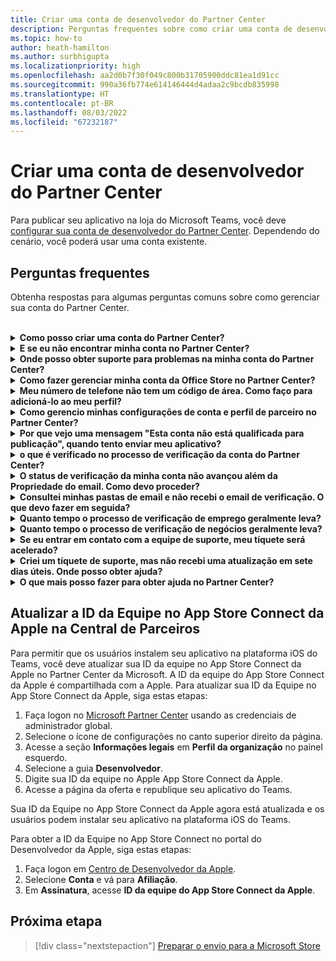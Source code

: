 ```yaml
---
title: Criar uma conta de desenvolvedor do Partner Center
description: Perguntas frequentes sobre como criar uma conta de desenvolvedor do Partner Center para publicar seu aplicativo na loja do Microsoft Teams.
ms.topic: how-to
author: heath-hamilton
ms.author: surbhigupta
ms.localizationpriority: high
ms.openlocfilehash: aa2d0b7f30f049c800b31705900ddc81ea1d91cc
ms.sourcegitcommit: 990a36fb774e614146444d4adaa2c9bcdb835998
ms.translationtype: HT
ms.contentlocale: pt-BR
ms.lasthandoff: 08/03/2022
ms.locfileid: "67232187"
---
```

# <a name="create-a-partner-center-developer-account"></a>Criar uma conta de desenvolvedor do Partner Center

Para publicar seu aplicativo na loja do Microsoft Teams, você deve [configurar sua conta de desenvolvedor do Partner Center](/office/dev/store/open-a-developer-account). Dependendo do cenário, você poderá usar uma conta existente.

## <a name="faq"></a>Perguntas frequentes

Obtenha respostas para algumas perguntas comuns sobre como gerenciar sua conta do Partner Center.

<br>

<details>

<summary><b>Como posso criar uma conta do Partner Center?</b></summary>

Você pode criar uma conta do Partner Center uma das seguintes maneiras:

* Se você for novo no Partner Center e não tiver uma Conta de Rede da Microsoft, [crie uma conta usando a página de registro do Partner Center](/office/dev/store/open-a-developer-account#create-an-account-using-the-partner-center-enrollment-page).
* Se você já estiver registrado no Microsoft Partner Network [, crie uma conta diretamente no Partner Center usando os registros existentes do Microsoft Partner Center](/office/dev/store/open-a-developer-account#create-an-account-using-an-existing-partner-center-enrollment).

<br>

</details>

<details>

<summary><b>E se eu não encontrar minha conta no Partner Center?</b></summary>

Abra um [tíquete de suporte no Partner Center](https://partner.microsoft.com/support/v2/?stage=1) e selecione o seguinte:

| Menu | Opção |
| -------   | -------  |
|Categoria| Marketplace Comercial|
| Tópico | Ajuda geral do Marketplace e perguntas de instruções |
| Subtópico| Suplemento do Office |

<br>

</details>

<details>

<summary><b>Onde posso obter suporte para problemas na minha conta do Partner Center?</b></summary>

Visite a [página de suporte dos editores](https://aka.ms/marketplacepublishersupport) para pesquisar seu problema. Se as diretrizes não forem úteis, crie um [tíquete de suporte do Partner Center](/azure/marketplace/partner-center-portal/support#how-to-open-a-support-ticket).

<br>

</details>

<details>

<summary><b>Como fazer gerenciar minha conta da Office Store no Partner Center?</b></summary>

Consulte [gerenciar sua conta por meio Partner Center](/office/dev/store/manage-account-settings-and-profile) para obter informações.

<br>

</details>

<details>

<summary><b>Meu número de telefone não tem um código de área. Como faço para adicioná-lo ao meu perfil?</b></summary>

O número de telefone tem três partes: código do país, código de área e número de telefone. Se o número de telefone não incluir um código de área, deixe a segunda caixa vazia e preencha a terceira caixa.

<br>

</details>

<details>

<summary><b>Como gerencio minhas configurações de conta e perfil de parceiro no Partner Center?</b></summary>

Consulte [gerenciar configurações de conta e informações de perfil](/windows/uwp/publish/manage-account-settings-and-profile#additional-settings-and-info) para obter informações.

<br>

</details>

<details>

<summary><b>Por que vejo uma mensagem "Esta conta não está qualificada para publicação", quando tento enviar meu aplicativo?</b></summary>

Você recebeu esta mensagem de erro porque seu [status de verificação da conta](/partner-center/verification-responses) está pendente. Verifique seu status no [painel](https://partner.microsoft.com/dashboard)do Partner Center. Selecione o ícone de engrenagem das **Configurações** e escolha **Configurações do desenvolvedor > Configurações de conta > Conta**.

![Status de verificação do Partner Center](~/assets/images/partner-center-verification-status.png)

<br>

</details>

<details>

<summary><b>o que é verificado no processo de verificação da conta do Partner Center?</b></summary>

Há três áreas de verificação, **Propriedade de e-mail**, **Emprego** e **Business**. Para obter mais informações, confira [O que é verificado e como responder](/partner-center/verification-responses#what-is-verified-and-how-to-respond).

Se você for o contato principal, o administrador global ou o administrador da conta, poderá monitorar o status da verificação e acompanhar o progresso em sua página de perfil.

Depois que o processo de verificação for concluído, o status do registro na página de perfil será alterado de *pendente* para *autorizado*. Em seguida, o contato principal recebe um email da Microsoft dentro de alguns dias úteis.

<br>

</details>

<details>

<summary><b>O status de verificação da minha conta não avançou além da Propriedade do email. Como devo proceder?</b></summary>

Durante o processo de verificação da **Propriedade do email** um email de verificação é enviado ao contato principal. Procure na caixa de entrada de contato principal um email de **maccount@microsoft.com** com o assunto Ação necessária: **Verifique sua conta de email com a Microsoft** e conclua o processo de verificação de email. O email de verificação é enviado para o endereço listado nas configurações da conta do Partner Center.

Lembre-se o seguinte sobre o processo de verificação de email:

* O link de verificação de email só é válido por sete dias.
* Você pode solicitar o reenvio do email visitando sua página de perfil de parceiro e selecionando o link **Reenviar email de verificação**.
* Para garantir que você receba o email, liste **microsoft.com** como um domínio seguro e verifique suas pastas de lixo eletrônico.

<br>

</details>

<details>

<summary><b>Consultei minhas pastas de email e não recebi o email de verificação. O que devo fazer em seguida?</b></summary>

Tente o seguinte:

* Verifique sua pasta de lixo eletrônico ou spam.
* Limpe o cache do navegador, vá para o painel da conta do Partner Center e selecione **Reenviar email de verificação**.
* Tente acessar o link **Reenviar email de verificação** de um navegador diferente.
* Trabalhe com seu departamento de TI para garantir que os emails de verificação não sejam bloqueados pelo servidor de email.
* Ajuste o filtro de spam do servidor para permitir ou listar com segurança todos os emails de **maccount@microsoft.com**.

<br>

</details>

<details>

<summary><b>Quanto tempo o processo de verificação de emprego geralmente leva?</b></summary>

Se todos os detalhes enviados estiverem corretos, o processo de verificação de emprego leva cerca de duas horas para ser concluído.

<br>

</details>

<details>

<summary><b>Quanto tempo o processo de verificação de negócios geralmente leva?</b></summary>

Se todos os documentos necessários forem enviados, a verificação de negócios levará de um a dois dias úteis para ser concluída.

<br>

</details>

<details>

<summary><b>Se eu entrar em contato com a equipe de suporte, meu tíquete será acelerado?</b></summary>

Os tíquetes de suporte são resolvidos em uma semana. Verifique se há atualizações enviadas para o email que você forneceu ao criar o tíquete de suporte.

<br>

</details>

<details>

<summary><b>Criei um tíquete de suporte, mas não recebi uma atualização em sete dias úteis. Onde posso obter ajuda?</b></summary>

Envie um email para <a href="mailto:teamsubm@microsoft.com">teamsubm@microsoft.com</a> com os seguintes detalhes:

* **Assunto**: Problema na conta do Partner Center para *nome do aplicativo*.
* **Corpo do email**:
  * Número do tíquete de suporte.
  * Sua ID de vendedor.
  * Uma captura de tela do problema (se possível).

<br>

</details>

<details>

<summary><b>O que mais posso fazer para obter ajuda no Partner Center?</b></summary>

Os recursos a seguir também podem ajudar:

* [Perguntas frequentes sobre o envio de aplicativos do Microsoft 365](/office/dev/store/appsource-submission-faq).
* [Documentação do marketplace comercial](/azure/marketplace/).

<br>

</details>

## <a name="update-apple-app-store-connect-team-id-on-partner-center"></a>Atualizar a ID da Equipe no App Store Connect da Apple na Central de Parceiros

Para permitir que os usuários instalem seu aplicativo na plataforma iOS do Teams, você deve atualizar sua ID da equipe no App Store Connect da Apple no Partner Center da Microsoft. A ID da equipe do App Store Connect da Apple é compartilhada com a Apple. Para atualizar sua ID da Equipe no App Store Connect da Apple, siga estas etapas:

1. Faça logon no [Microsoft Partner Center](https://partner.microsoft.com/dashboard/home) usando as credenciais de administrador global.
1. Selecione o ícone de configurações no canto superior direito da página.
1. Acesse a seção **Informações legais** em **Perfil da organização** no painel esquerdo.
1. Selecione a guia **Desenvolvedor**.
1. Digite sua ID da equipe no Apple App Store Connect da Apple.
1. Acesse a página da oferta e republique seu aplicativo do Teams.
  
Sua ID da Equipe no App Store Connect da Apple agora está atualizada e os usuários podem instalar seu aplicativo na plataforma iOS do Teams.

Para obter a ID da Equipe no App Store Connect no portal do Desenvolvedor da Apple, siga estas etapas:

1. Faça logon em [Centro de Desenvolvedor da Apple](https://developer.apple.com/).
1. Selecione **Conta** e vá para **Afiliação**.
1. Em **Assinatura**, acesse **ID da equipe do App Store Connect da Apple**.

## <a name="next-step"></a>Próxima etapa

> [!div class="nextstepaction"]
> [Preparar o envio para a Microsoft Store](~/concepts/deploy-and-publish/appsource/prepare/submission-checklist.md)
